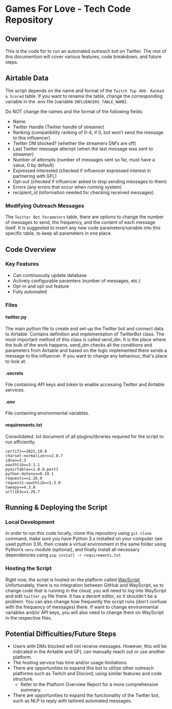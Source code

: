 # Games For Love - Tech Code Repository

## Overview
This is the code for to run an automated outreach bot on Twitter. The rest of this documention will cover various features, code breakdown, and future steps.

## Airtable Data

The script depends on the name and format of the ```Twitch Top 400- Ranked & Scored``` table. If you want to rename the table, change the corresponding variable in the .env file (variable ```INFLUENCERS_TABLE_NAME```).

Do NOT change the names and the format of the following fields:
- Name
- Twitter Handle (Twitter handle of streamer)
- Ranking (compatibility ranking of 0-4, if 0, bot won’t send the message to this influencer) 
- Twitter DM blocked? (whether the streamers DM’s are off)
- Last Twitter message attempt (when the last message was sent to streamer)
- Number of attempts (number of messages sent so far, must have a value, 0 by default)
- Expressed interested (checked if influencer expressed interest in partnering with GFL)
- Opt-out (checked if influencer asked to stop sending messages to them)
- Errors (any errors that occur when running system)
- recipient_id (information needed for checking received messages)


### Modifying Outreach Messages
The ```Twitter Bot Parameters``` table, there are options to change the number of messages to send, the frequency, and the content of each message itself. It is suggested to insert any new code parameters/variable into this specific table, to keep all parameters in one place.

## Code Overview

### Key Features
 - Can continuously update database
 - Actively configurable paramters (number of messages, etc.)
 - Opt-in and opt-out feature
 - Fully automated

### Files
#### twitter.py
The main python file to create and set-up the Twitter bot and connect data to Airtable. Contains definition and implementation of TwitterBot class. The most important method of this class is called send_dm. It is the place where the bulk of the work happens. send_dm checks all the conditions and parameters from Airtable and based on the logic implemented there sends a message to the influencer. If you want to change any behaviour, that's place to look at.

#### .secrets
File containing API keys and token to enable accessing Twitter and Airtable services.

#### .env
File containing environmental variables.

#### requirements.txt
Consolidated .txt document of all plugins/libraries required for the script to run efficiently.
```
certifi==2021.10.8
charset-normalizer==2.0.7
idna==3.3
oauthlib==3.1.1
pyairtable==1.0.0.post1
python-dotenv==0.19.1
requests==2.26.0
requests-oauthlib==1.3.0
tweepy==4.3.0
urllib3==1.26.7
```

## Running & Deploying the Script

### Local Development
In order to run this code locally, clone this repository using ```git clone``` command, make sure you have Python 3.x installed on your computer (we used python 3.9), then create a virtual environment in the same folder using Python’s ```venv``` module (optional), and finally install all necessary dependencies using ```pip install -r requirements.txt```

### Hosting the Script
Right now, the script is hosted on the platform called [WayScript](https://wayscript.com). Unfortunately, there is no integration between GitHub and WayScript, so to change code that is running in the cloud, you will need to log into WayScript and edit ```twitter.py``` file there. It has a decent editor, so it shouldn't be a problem. You can also change how frequently the script runs (don't confuse with the frequency of messages) there. If want to change environmental variables and/or API keys, you will also need to change them on WayScript in the respective files.


## Potential Difficulties/Future Steps
 - Users with DMs blocked will not receive messages. However, this will be indicated in the Airtable and GFL can manually reach out or use another platform.
 - The hosting service has time and/or usage limitations.
 - There are opportunities to expand this bot to utilize other outreach platforms such as Twitch and Discord, using similar features and code structure.
    - Refer to the Platform Overview Report for a more comprehensive summary.
 - There are opportunities to expand the functionality of the Twitter bot, such as NLP to reply with tailored automated messages.
